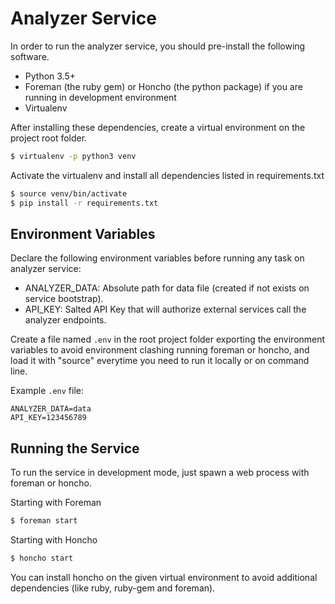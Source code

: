 # Analyzer Service

In order to run the analyzer service, you should pre-install the following software.

- Python 3.5+
- Foreman (the ruby gem) or Honcho (the python package) if you are running in development environment
- Virtualenv

After installing these dependencies, create a virtual environment on the project root folder.

```bash
$ virtualenv -p python3 venv
```

Activate the virtualenv and install all dependencies listed in requirements.txt

```bash
$ source venv/bin/activate
$ pip install -r requirements.txt
```

## Environment Variables

Declare the following environment variables before running any task on analyzer service:

- ANALYZER_DATA: Absolute path for data file (created if not exists on service bootstrap).
- API_KEY: Salted API Key that will authorize external services call the analyzer endpoints.

Create a file named `.env` in the root project folder exporting the environment variables to avoid
environment clashing running foreman or honcho, and load it with "source" everytime you need to
run it locally or on command line.

Example `.env` file:

```
ANALYZER_DATA=data
API_KEY=123456789
```

## Running the Service

To run the service in development mode, just spawn a web process with foreman or honcho.

Starting with Foreman

```bash
$ foreman start
```

Starting with Honcho
```bash
$ honcho start
```
You can install honcho on the given virtual environment to avoid additional dependencies (like ruby, ruby-gem and foreman).

